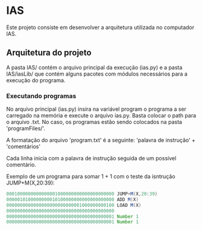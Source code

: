 # IAS

Este projeto consiste em desenvolver a arquitetura utilizada no computador IAS.

## Arquitetura do projeto

A pasta IAS/ contém o arquivo principal da execução (ias.py) e a pasta IAS/iasLib/ que contém alguns pacotes com módulos necessários para a execução do programa.

### Executando programas

No arquivo principal (ias.py) insira na variável program o programa a ser carregado na memória e execute o arquivo ias.py. Basta colocar o path para o arquivo .txt. No caso, os programas estão sendo colocados na pasta 'programFiles/'.

A formatação do arquivo 'program.txt' é a seguinte: 'palavra de instrução' + 'comentários'

Cada linha inicia com a palavra de instrução seguida de um possível comentário. 

Exemplo de um programa para somar 1 + 1 com o teste da isntrução JUMP+M(X,20:39):

```as
0001000000000000001000000000000000000000 JUMP+M(X,20:39)
0000010100000000010100000000000000000000 ADD M(X)
0000000000000000000000000001000000000100 LOAD M(X)
0000000000000000000000000000000000000000
0000000000000000000000000000000000000001 Number 1
0000000000000000000000000000000000000001 Number 1
```

